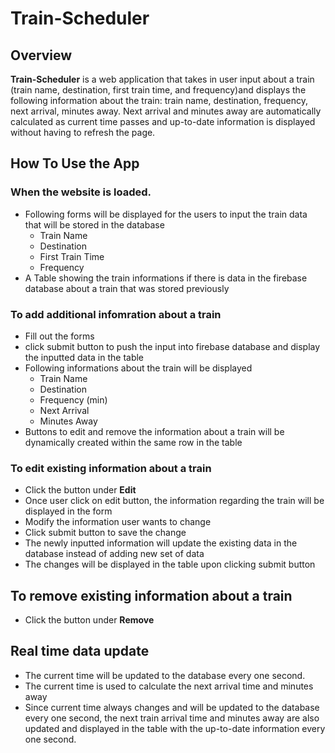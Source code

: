 # Train-Scheduler

## Overview

**Train-Scheduler** is a web application that takes in user input about a train (train name, destination, first train time, and frequency)and displays the following information about the train: train name, destination, frequency, next arrival, minutes away. Next arrival and minutes away are automatically calculated as current time passes and up-to-date information is displayed without having to refresh the page.


## How To Use the App

### When the website is loaded.
  * Following forms will be displayed for the users to input the train data that will be stored in the database
    * Train Name
    * Destination
    * First Train Time
    * Frequency
  * A Table showing the train informations if there is data in the firebase database about a train that was stored previously

### To add additional infomration about a train
  * Fill out the forms
  * click submit button to push the input into firebase database and display the inputted data in the table
  * Following informations about the train will be displayed
    * Train Name
    * Destination
    * Frequency (min)
    * Next Arrival
    * Minutes Away
  * Buttons to edit and remove the information about a train will be dynamically created within the same row in the table

### To edit existing information about a train
  * Click the button under **Edit** 
  * Once user click on edit button, the information regarding the train will be displayed in the form
  * Modify the information user wants to change
  * Click submit button to save the change
  * The newly inputted information will update the existing data in the database instead of adding new set of data
  * The changes will be displayed in the table upon clicking submit button

## To remove existing information about a train
  * Click the button under **Remove**
  

## Real time data update
  * The current time will be updated to the database every one second.
  * The current time is used to calculate the next arrival time and minutes away
  * Since current time always changes and will be updated to the database every one second, the next train arrival time and minutes away are also updated and displayed in the table with the up-to-date information every one second.